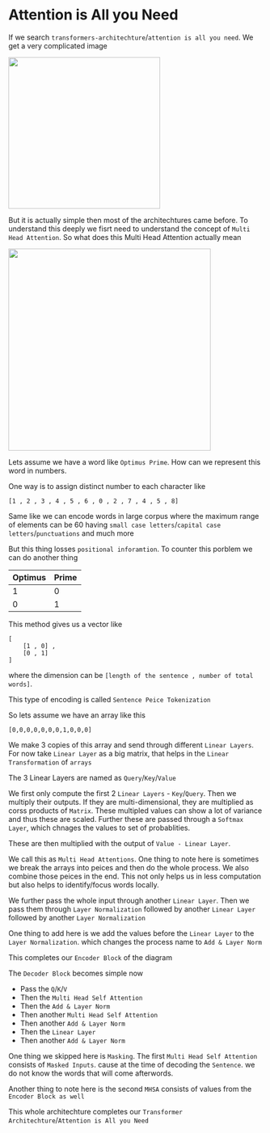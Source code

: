# Attention is All you Need

If we search `transformers-architechture`/`attention is all you need`. We get a very complicated image 

<img src = 'https://machinelearningmastery.com/wp-content/uploads/2021/08/attention_research_1.png' width = 300>

But it is actually simple then most of the architechtures came before. To understand this deeply we fisrt need to understand the concept of `Multi Head Attention`. So what does this Multi Head Attention actually mean

<img src = 'https://machinelearningmastery.com/wp-content/uploads/2022/03/dotproduct_1.png' width = 400>

Lets assume we have a word like `Optimus Prime`. How can we represent this word in numbers. 

One way is to assign distinct number to each character like 
```
[1 , 2 , 3 , 4 , 5 , 6 , 0 , 2 , 7 , 4 , 5 , 8]
```
Same like we can encode words in large corpus where the maximum range of elements can be $60$ having `small case letters`/`capital case letters`/`punctuations` and much more

But this thing losses `positional inforamtion`. To counter this porblem we can do another thing 

|Optimus|Prime|
|---|---|
|1|0
|0|1

This method gives us a vector like 
```
[
    [1 , 0] , 
    [0 , 1]
]
```

where the dimension can be `[length of the sentence , number of total words]`.

This type of encoding is called `Sentence Peice Tokenization`

So lets assume we have an array like this 
```
[0,0,0,0,0,0,0,1,0,0,0]
```
We make $3$ copies of this array and send through different `Linear Layers`. For now take `Linear Layer` as a big matrix, that helps in the `Linear Transformation` of `arrays`

The $3$ Linear Layers are named as `Query`/`Key`/`Value`

We first only compute the first $2$ `Linear Layers` - `Key`/`Query`. Then we multiply their outputs. If they are multi-dimensional, they are multiplied as corss products of `Matrix`. These multipled values can show a lot of variance and thus these are scaled. Further these are passed through a `Softmax Layer`, which chnages the values to set of probablities. 

These are then multiplied with the output of `Value - Linear Layer`. 

We call this as `Multi Head Attentions`. One thing to note here is sometimes we break the arrays into peices and then do the whole process. We also combine those peices in the end. This not only helps us in less computation but also helps to identify/focus words locally.

We further pass the whole input through another `Linear Layer`. Then we pass them through `Layer Normalization` followed by another `Linear Layer` followed by another `Layer Normalization`

One thing to add here is we add the values before the `Linear Layer` to the `Layer Normalization`. which changes the process name to `Add & Layer Norm`

This completes our `Encoder Block` of the diagram

The `Decoder Block` becomes simple now
* Pass the `Q`/`K`/`V`
* Then the `Multi Head Self Attention`
* Then the `Add & Layer Norm`
* Then another `Multi Head Self Attention`
* Then another `Add & Layer Norm`
* Then the `Linear Layer`
* Then another `Add & Layer Norm`

One thing we skipped here is `Masking`. The first `Multi Head Self Attention` consists of `Masked Inputs`. cause at the time of decoding the `Sentence`. we do not know the words that will come afterwords.

Another thing to note here is the second `MHSA` consists of values from the `Encoder Block as well`

This whole architechture completes our `Transformer Architechture`/`Attention is All you Need`
